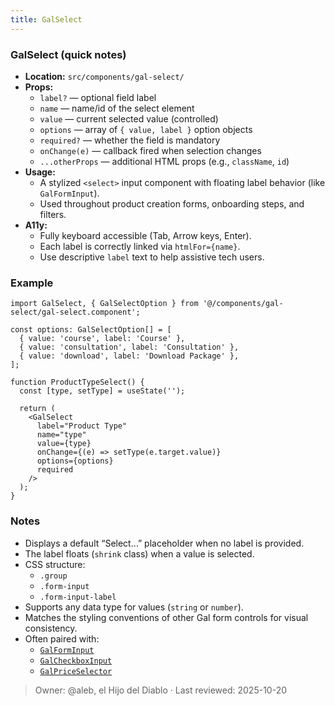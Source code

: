```yaml
---
title: GalSelect
---
```


### GalSelect (quick notes)
- **Location:** `src/components/gal-select/`
- **Props:**
  - `label?` — optional field label
  - `name` — name/id of the select element
  - `value` — current selected value (controlled)
  - `options` — array of `{ value, label }` option objects
  - `required?` — whether the field is mandatory
  - `onChange(e)` — callback fired when selection changes
  - `...otherProps` — additional HTML props (e.g., `className`, `id`)
- **Usage:**
  - A stylized `<select>` input component with floating label behavior (like `GalFormInput`).
  - Used throughout product creation forms, onboarding steps, and filters.
- **A11y:**
  - Fully keyboard accessible (Tab, Arrow keys, Enter).
  - Each label is correctly linked via `htmlFor={name}`.
  - Use descriptive `label` text to help assistive tech users.

### Example
```tsx
import GalSelect, { GalSelectOption } from '@/components/gal-select/gal-select.component';

const options: GalSelectOption[] = [
  { value: 'course', label: 'Course' },
  { value: 'consultation', label: 'Consultation' },
  { value: 'download', label: 'Download Package' },
];

function ProductTypeSelect() {
  const [type, setType] = useState('');

  return (
    <GalSelect
      label="Product Type"
      name="type"
      value={type}
      onChange={(e) => setType(e.target.value)}
      options={options}
      required
    />
  );
}
```

### Notes
- Displays a default “Select…” placeholder when no label is provided.
- The label floats (`shrink` class) when a value is selected.
- CSS structure:
    - `.group`
    - `.form-input`
    - `.form-input-label`
- Supports any data type for values (`string` or `number`).
- Matches the styling conventions of other Gal form controls for visual consistency.
- Often paired with:
    - [`GalFormInput`](form-input.md)
    - [`GalCheckboxInput`](checkbox-input.md)
    - [`GalPriceSelector`](price-selector.md)

> Owner: @aleb, el Hijo del Diablo · Last reviewed: 2025-10-20